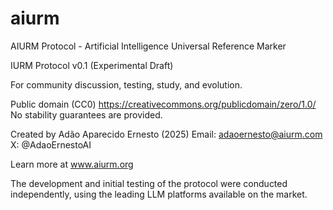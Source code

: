 # aiurm
AIURM Protocol - Artificial Intelligence Universal Reference Marker

IURM Protocol v0.1 (Experimental Draft)

For community discussion, testing, study, and evolution.

Public domain (CC0)
https://creativecommons.org/publicdomain/zero/1.0/
No stability guarantees are provided.

Created by Adão Aparecido Ernesto (2025)
Email: adaoernesto@aiurm.com
X: @AdaoErnestoAI

Learn more at www.aiurm.org

The development and initial testing of the protocol were conducted independently, using the leading LLM platforms available on the market.
